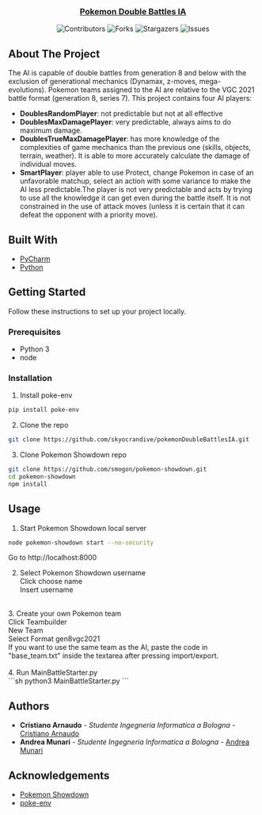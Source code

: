 <br/>
<p align="center">
  <a href="https://github.com/skyocrandive/pokemonDoubleBattlesIA">

  <h3 align="center">Pokemon Double Battles IA</h3>
</a>
</p>
<div align="center">

  ![Contributors](https://img.shields.io/github/contributors/skyocrandive/pokemonDoubleBattlesIA?color=dark-green)
  ![Forks](https://img.shields.io/github/forks/skyocrandive/pokemonDoubleBattlesIA?style=social)
  ![Stargazers](https://img.shields.io/github/stars/skyocrandive/pokemonDoubleBattlesIA?style=social)
  ![Issues](https://img.shields.io/github/issues/skyocrandive/pokemonDoubleBattlesIA) 
  
</div>

## About The Project
The AI is capable of double battles from generation 8 and below with the exclusion of generational mechanics (Dynamax, z-moves, mega-evolutions).
Pokemon teams assigned to the AI are relative to the VGC 2021 battle format (generation 8, series 7).
This project contains four AI players:
* **DoublesRandomPlayer**: not predictable but not at all effective
* **DoublesMaxDamagePlayer**: very predictable, always aims to do maximum damage.
* **DoublesTrueMaxDamagePlayer**: has more knowledge of the complexities of game mechanics than the previous one (skills, objects, terrain, weather). It is able to more accurately calculate the damage of individual moves.
* **SmartPlayer**: player able to use Protect, change Pokemon in case of an unfavorable matchup, select an action with some variance to make the AI less predictable.The player is not very predictable and acts by trying to use all the knowledge it can get even during the battle itself. It is not constrained in the use of attack moves (unless it is certain that it can defeat the opponent with a priority move).

## Built With


* [PyCharm](https://www.jetbrains.com/pycharm/)
* [Python](https://www.python.org/)

## Getting Started

Follow these instructions to set up your project locally.

### Prerequisites

* Python 3
* node

### Installation
1. Install poke-env
```sh
pip install poke-env
```

2. Clone the repo
```sh
git clone https://github.com/skyocrandive/pokemonDoubleBattlesIA.git
```

3.  Clone Pokemon Showdown repo
```sh
git clone https://github.com/smogon/pokemon-showdown.git
cd pokemon-showdown
npm install
```

## Usage
 1. Start Pokemon Showdown local server
```sh
node pokemon-showdown start --no-security
```
Go to http://localhost:8000

2. Select Pokemon Showdown username</br>
Click choose name</br>
Insert username</br>
</br>
3. Create your own Pokemon team</br>
Click Teambuilder</br>
New Team</br>
Select Format gen8vgc2021</br>
If you want to use the same team as the AI, paste the code in "base_team.txt" inside the textarea after pressing import/export.</br>
</br>
4. Run MainBattleStarter.py</br>
```sh
python3 MainBattleStarter.py
```

## Authors

* **Cristiano Arnaudo** - *Studente Ingegneria Informatica a Bologna* - [Cristiano Arnaudo](https://github.com/skyocrandive)
* **Andrea Munari** - *Studente Ingegneria Informatica a Bologna* - [Andrea Munari](https://github.com/AndreaMunari)

## Acknowledgements

* [Pokemon Showdown](https://github.com/smogon/pokemon-showdown)
* [poke-env](https://github.com/hsahovic/poke-env)